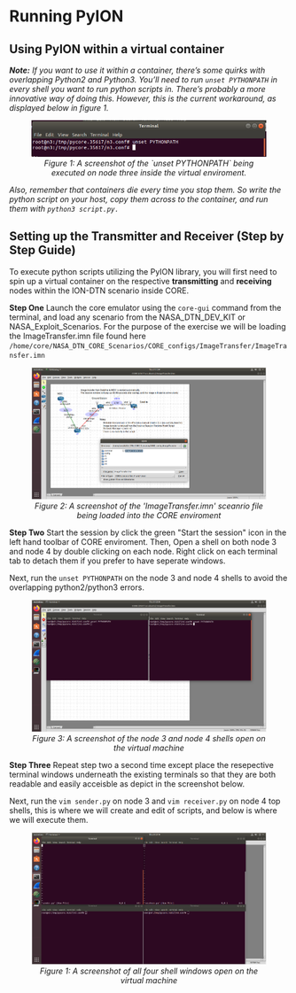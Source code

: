 # Running PyION

## Using PyION within a virtual container

***Note:** If you want to use it within a container, there’s some quirks with overlapping Python2 and Python3. You’ll need to run `unset PYTHONPATH` in every shell you want to run python scripts in. There’s probably a more innovative way of doing this. However, this is the current workaround, as displayed below in _figure 1_.*

<figure align="center" >
  <img src="https://github.com/NASA-Protocol-Exploits/handbook/blob/main/docs/image-resources/running-pyion-doc/executing-unset-pythonpath.PNG?raw=true"/>
  <figcaption><i>Figure 1: A screenshot of the `unset PYTHONPATH` being executed on node three inside the virtual enviroment.</i></figcaption>
</figure>

*Also, remember that containers die every time you stop them. So write the python script on your host, copy them across to the container, and run them with `python3 script.py.`*

## Setting up the Transmitter and Receiver  (Step by Step Guide)

To execute python scripts utilizing the PyION library, you will first need to spin up a virtual container on the respective **transmitting** and **receiving** nodes within the ION-DTN scenario inside CORE.

**Step One**
Launch the core emulator using the `core-gui` command from the terminal, and load any scenario from the  NASA_DTN_DEV_KIT or NASA_Exploit_Scenarios. For the purpose of the exercise we will be loading the ImageTransfer.imn file found here `/home/core/NASA_DTN_CORE_Scenarios/CORE_configs/ImageTransfer/ImageTransfer.imn`

<figure align="center">
  <img src="https://github.com/NASA-Protocol-Exploits/handbook/blob/main/docs/image-resources/running-pyion-doc/load-base-image-transfer-scenario.PNG?raw=true"/>
  <figcaption><i>Figure 2: A screenshot of the 'ImageTransfer.imn' sceanrio file being loaded into the CORE enviroment</i></figcaption>
</figure>

**Step Two**
Start the session by click the green "Start the session" icon in the left hand toolbar of CORE enviroment. Then, Open a shell on both node 3 and node 4 by double clicking on each node. Right click on each terminal tab to detach them if you prefer to have seperate windows. 

Next, run the `unset PYTHONPATH` on the node 3 and node 4 shells to avoid the overlapping python2/python3 errors. 

<figure align="center">
  <img src="https://github.com/NASA-Protocol-Exploits/handbook/blob/main/docs/image-resources/running-pyion-doc/spawn-shells-for-node3-and-node4.PNG?raw=true"/>
  <figcaption><i>Figure 3: A screenshot of the node 3 and node 4 shells open on the virtual machine</i></figcaption>
</figure>

**Step Three**
Repeat step two a second time except place the resepective terminal windows underneath the existing terminals so that they are both readable and easily acceisble as depict in the screenshot below. 

Next, run the `vim sender.py` on node 3 and `vim receiver.py` on node 4 top shells, this is where we will create and edit of scripts, and below is where we will execute them.

<figure align="center">
  <img src="https://github.com/NASA-Protocol-Exploits/handbook/blob/main/docs/image-resources/running-pyion-doc/spawn-shells-for-node3-and-node4-again.PNG?raw=true"/>
  <figcaption><i>Figure 1: A screenshot of all four shell windows open on the virtual machine</i></figcaption>
</figure>
